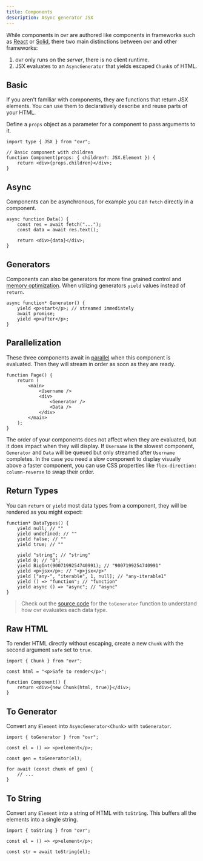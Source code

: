 ```yaml
---
title: Components
description: Async generator JSX
---
```


While components in ovr are authored like components in frameworks such as [React](https://react.dev/) or [Solid](https://docs.solidjs.com/), there two main distinctions between ovr and other frameworks:

1. ovr only runs on the _server_, there is no client runtime.
2. JSX evaluates to an `AsyncGenerator` that yields escaped `Chunk`s of HTML.

## Basic

If you aren't familiar with components, they are functions that return JSX elements. You can use them to declaratively describe and reuse parts of your HTML.

Define a `props` object as a parameter for a component to pass arguments to it.

```tsx
import type { JSX } from "ovr";

// Basic component with children
function Component(props: { children?: JSX.Element }) {
	return <div>{props.children}</div>;
}
```

## Async

Components can be asynchronous, for example you can `fetch` directly in a component.

```tsx
async function Data() {
	const res = await fetch("...");
	const data = await res.text();

	return <div>{data}</div>;
}
```

## Generators

Components can also be generators for more fine grained control and [memory optimization](/demo/memory). When utilizing generators `yield` values instead of `return`.

```tsx
async function* Generator() {
	yield <p>start</p>; // streamed immediately
	await promise;
	yield <p>after</p>;
}
```

## Parallelization

These three components await in [parallel](/demo/parallel) when this component is evaluated. Then they will stream in order as soon as they are ready.

```tsx
function Page() {
	return (
		<main>
			<Username />
			<div>
				<Generator />
				<Data />
			</div>
		</main>
	);
}
```

The order of your components does not affect when they are evaluated, but it does impact when they will display. If `Username` is the slowest component, `Generator` and `Data` will be queued but only streamed after `Username` completes. In the case you need a slow component to display visually above a faster component, you can use CSS properties like `flex-direction: column-reverse` to swap their order.

## Return Types

You can `return` or `yield` most data types from a component, they will be rendered as you might expect:

```tsx
function* DataTypes() {
	yield null; // ""
	yield undefined; // ""
	yield false; // ""
	yield true; // ""

	yield "string"; // "string"
	yield 0; // "0";
	yield BigInt(9007199254740991); // "9007199254740991"
	yield <p>jsx</p>; // "<p>jsx</p>"
	yield ["any-", "iterable", 1, null]; // "any-iterable1"
	yield () => "function"; // "function"
	yield async () => "async"; // "async"
}
```

> Check out the [source code](https://github.com/rossrobino/ovr/blob/main/packages/ovr/src/jsx/index.ts) for the `toGenerator` function to understand how ovr evaluates each data type.

## Raw HTML

To render HTML directly without escaping, create a new `Chunk` with the second argument `safe` set to `true`.

```tsx
import { Chunk } from "ovr";

const html = "<p>Safe to render</p>";

function Component() {
	return <div>{new Chunk(html, true)}</div>;
}
```

## To Generator

Convert any `Element` into `AsyncGenerator<Chunk>` with `toGenerator`.

```tsx
import { toGenerator } from "ovr";

const el = () => <p>element</p>;

const gen = toGenerator(el);

for await (const chunk of gen) {
	// ...
}
```

## To String

Convert any `Element` into a string of HTML with `toString`. This buffers all the elements into a single string.

```tsx
import { toString } from "ovr";

const el = () => <p>element</p>;

const str = await toString(el);
```
